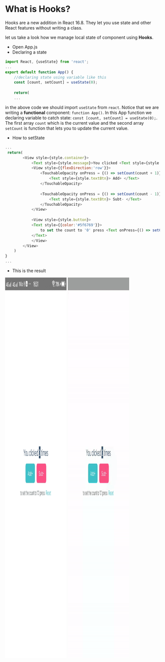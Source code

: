 # What is Hooks?
Hooks are a new addition in React 16.8. They let you use state and other React features without writing a class.

let us take a look how we manage local state of component using **Hooks**.
* Open App.js
* Declaring a state
```js
import React, {useState} from 'react';
...
export default function App() {
    //declaring state using variable like this
    const [count, setCount] = useState(0);
    
    return(
    ...
```
in the above code we should import `useState` from `react`. Notice that we are writing a **functional** component:
`function App()`.
In this App function we declaring variable to catch state: `const [count, setCount] = useState(0);`. The first array `count` which is the current value and the second array `setCount` is function that lets you to update the current value.
* How to setState
```js
...
 return(
        <View style={style.container}>
            <Text style={style.message}>You clicked <Text style={style.highlightText}>{count}</Text> times</Text>
            <View style={{flexDirection:'row'}}>
                <TouchableOpacity onPress = {() => setCount(count + 1)} style={[style.button,{backgroundColor:'#3fc1c9'}]}>
                    <Text style={style.textBtn}> Add+ </Text>
                </TouchableOpacity>

                <TouchableOpacity onPress = {() => setCount(count - 1)} style={[style.button,{backgroundColor:'#fc5185'}]}>
                    <Text style={style.textBtn}> Subt- </Text>
                </TouchableOpacity>
            </View>
            
            <View style={style.button}>
            <Text style={{color:'#5f6769'}}>
                to set the count to '0' press <Text onPress={() => setCount(0)} style={{color:'#3fc1c9'}}> Reset </Text>
            </Text>
            </View>
        </View>
    )
}
...
```
* This is the result
<img src='https://github.com/rendiwijiatmoko/Basic-React-Native-Hooks/blob/1.useState/Doc/counter.jpg' width="200" height="1240" alt="Demo"/>

<img src='https://github.com/rendiwijiatmoko/Basic-React-Native-Hooks/blob/1.useState/Doc/counter.gif' width="200" height="1240" alt="Demo Gift"/>